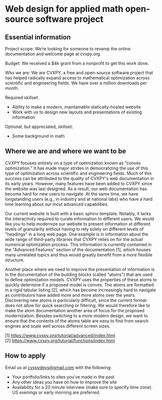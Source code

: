 # Web design for applied math open-source software project

## Essential information  
 
Project scope: We’re looking for someone to revamp the online documentation and welcome page at cvxpy.org.

Budget: We received a $4k grant from a nonprofit to get this work done.

Who we are: We are CVXPY, a free and open-source software project that has helped radically expand access to mathematical optimization across scientific and engineering fields. We have over a million downloads per month.

Required skillset:
 * Ability to make a modern, maintainable statically-hosted website
 * Work with us to design new layouts and presentations of existing information

Optional, but appreciated, skillset:
 * Some background in math

## Where we are and where we want to be  

CVXPY focuses entirely on a type of optimization known as “convex optimization.” It has made major strides in democratizing the use of this type of optimization across scientific and engineering fields. Much of this success can be attributed to the quality of CVXPY's web documentation in its early years. However, many features have been added to CVXPY since the website was last designed. As a result, our web documentation has become hard for new users to navigate. At the same time, we have longstanding users (e.g., in industry and at national labs) who have a hard time learning about our most advanced capabilities.

Our current website is built with a basic sphinx template. Notably, it lacks the interactivity required to curate information to different users. We would like you to help modernize our website to present information at different levels of granularity without having to rely solely on different levels of "headings" in a long web page. One example is in information about the wide range of third-party libraries that CVXPY relies on for the actual numerical optimization process. This information is currently contained in the "Advanced Features" section of the documentation [1], which houses many unrelated topics and thus would greatly benefit from a more flexible structure.

Another place where we need to improve the presentation of information is in the documentation of the building blocks (called "atoms") that are used to define optimization models. CVXPY uses the properties of these atoms to quickly determine if a proposed model is convex. The atoms are formatted in a rigid tabular listing [2], which has become increasingly hard to navigate as contributors have added more and more atoms over the years. Discovering new atoms is particularly difficult, since the current format does not allow for quick searching or filtering. We would therefore like to make the atom documentation another area of focus for the proposed modernization. Besides switching to a more modern design, we want to ensure that the contents of the atoms table are easy to find from search engines and scale well across different screen sizes.

[1] https://www.cvxpy.org/tutorial/advanced/index.html  
[2] https://www.cvxpy.org/tutorial/functions/index.html  


## How to apply

Email us at cvxpydevs@gmail.com with the following:
 * Your portfolio/links to sites you’ve made in the past
 * Any other ideas you have on how to improve the site
 * Availability for a 20 minute interview (make sure to specify time zone). US evenings or early morning are preferred.
